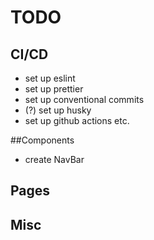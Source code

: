 # TODO

## CI/CD

- set up eslint
- set up prettier
- set up conventional commits
- (?) set up husky
- set up github actions etc.

##Components

- create NavBar

## Pages

## Misc
